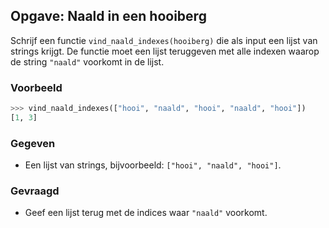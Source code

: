 ## Opgave: Naald in een hooiberg

Schrijf een functie `vind_naald_indexes(hooiberg)` die als input een lijst van strings krijgt. De functie moet een lijst teruggeven met alle indexen waarop de string `"naald"` voorkomt in de lijst.

### Voorbeeld

```python
>>> vind_naald_indexes(["hooi", "naald", "hooi", "naald", "hooi"])
[1, 3]
```

### Gegeven

- Een lijst van strings, bijvoorbeeld: `["hooi", "naald", "hooi"]`.

### Gevraagd

- Geef een lijst terug met de indices waar `"naald"` voorkomt.
